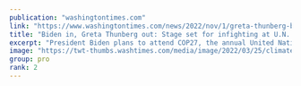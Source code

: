 ```yaml
---
publication: "washingtontimes.com"
link: "https://www.washingtontimes.com/news/2022/nov/1/greta-thunberg-boycotts-cop27-climate-summit-calls/"
title: "Biden in, Greta Thunberg out: Stage set for infighting at U.N. climate summit in Egypt"
excerpt: "President Biden plans to attend COP27, the annual United Nations climate confab, but he won’t be rubbing elbows with Swedish teen activist Greta Thunberg."
image: "https://twt-thumbs.washtimes.com/media/image/2022/03/25/climate_protest_12436_c0-337-5208-3375_s1200x700.jpg?0224943f304814b91a4a0802077c18f2f2b87fd6"
group: pro
rank: 2
---
```

